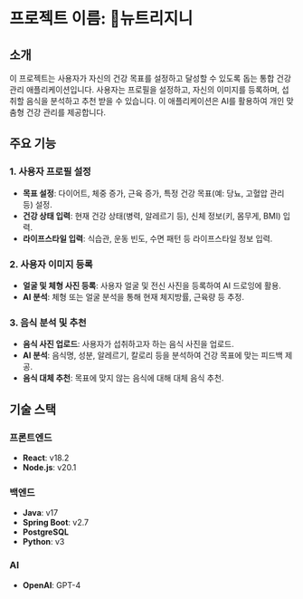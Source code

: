 # 프로젝트 이름: 뉴트리지니

## 소개
이 프로젝트는 사용자가 자신의 건강 목표를 설정하고 달성할 수 있도록 돕는 통합 건강 관리 애플리케이션입니다. 사용자는 프로필을 설정하고, 자신의 이미지를 등록하며, 섭취할 음식을 분석하고 추천 받을 수 있습니다. 이 애플리케이션은 AI를 활용하여 개인 맞춤형 건강 관리를 제공합니다.

## 주요 기능

### 1. 사용자 프로필 설정
- **목표 설정**: 다이어트, 체중 증가, 근육 증가, 특정 건강 목표(예: 당뇨, 고혈압 관리 등) 설정.
- **건강 상태 입력**: 현재 건강 상태(병력, 알레르기 등), 신체 정보(키, 몸무게, BMI) 입력.
- **라이프스타일 입력**: 식습관, 운동 빈도, 수면 패턴 등 라이프스타일 정보 입력.

### 2. 사용자 이미지 등록
- **얼굴 및 체형 사진 등록**: 사용자 얼굴 및 전신 사진을 등록하여 AI 드로잉에 활용.
- **AI 분석**: 체형 또는 얼굴 분석을 통해 현재 체지방률, 근육량 등 추정.

### 3. 음식 분석 및 추천
- **음식 사진 업로드**: 사용자가 섭취하고자 하는 음식 사진을 업로드.
- **AI 분석**: 음식명, 성분, 알레르기, 칼로리 등을 분석하여 건강 목표에 맞는 피드백 제공.
- **음식 대체 추천**: 목표에 맞지 않는 음식에 대해 대체 음식 추천.

## 기술 스택

### 프론트엔드
- **React**: v18.2
- **Node.js**: v20.1

### 백엔드
- **Java**: v17
- **Spring Boot**: v2.7
- **PostgreSQL**
- **Python**: v3

### AI
- **OpenAI**: GPT-4
